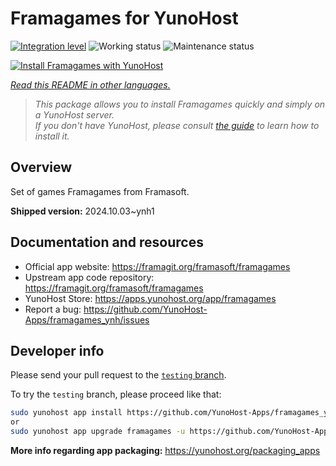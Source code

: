 <!--
N.B.: This README was automatically generated by <https://github.com/YunoHost/apps/tree/master/tools/readme_generator>
It shall NOT be edited by hand.
-->

# Framagames for YunoHost

[![Integration level](https://dash.yunohost.org/integration/framagames.svg)](https://ci-apps.yunohost.org/ci/apps/framagames/) ![Working status](https://ci-apps.yunohost.org/ci/badges/framagames.status.svg) ![Maintenance status](https://ci-apps.yunohost.org/ci/badges/framagames.maintain.svg)

[![Install Framagames with YunoHost](https://install-app.yunohost.org/install-with-yunohost.svg)](https://install-app.yunohost.org/?app=framagames)

*[Read this README in other languages.](./ALL_README.md)*

> *This package allows you to install Framagames quickly and simply on a YunoHost server.*  
> *If you don't have YunoHost, please consult [the guide](https://yunohost.org/install) to learn how to install it.*

## Overview

Set of games Framagames from Framasoft.

**Shipped version:** 2024.10.03~ynh1
## Documentation and resources

- Official app website: <https://framagit.org/framasoft/framagames>
- Upstream app code repository: <https://framagit.org/framasoft/framagames>
- YunoHost Store: <https://apps.yunohost.org/app/framagames>
- Report a bug: <https://github.com/YunoHost-Apps/framagames_ynh/issues>

## Developer info

Please send your pull request to the [`testing` branch](https://github.com/YunoHost-Apps/framagames_ynh/tree/testing).

To try the `testing` branch, please proceed like that:

```bash
sudo yunohost app install https://github.com/YunoHost-Apps/framagames_ynh/tree/testing --debug
or
sudo yunohost app upgrade framagames -u https://github.com/YunoHost-Apps/framagames_ynh/tree/testing --debug
```

**More info regarding app packaging:** <https://yunohost.org/packaging_apps>
